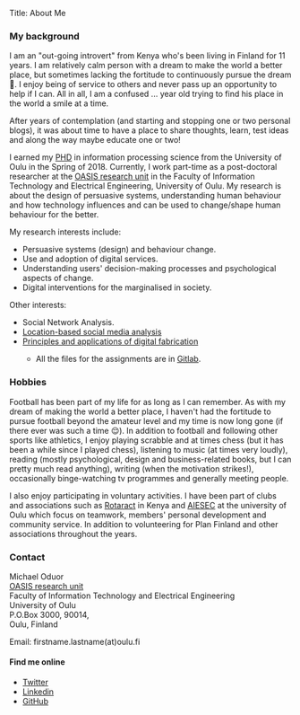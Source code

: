 Title: About Me


<!--![Photograph](../images/MichaelOduor.jpg) -->


### My background

I am an "out-going introvert" from Kenya who's been living in Finland for 11 years. I am relatively calm person with a dream to make the world a better place, but sometimes lacking the fortitude to continuously pursue the dream 🙂. I enjoy being of service to others and  never pass up an opportunity to help if I can. All in all, I am a confused ... year old trying to find his place in the world a smile at a time. 

After years of contemplation (and starting and stopping one or two personal blogs), it was about time to have a place to share thoughts, learn, test ideas and along the way maybe educate one or two! 

I earned my <a href= "http://jultika.oulu.fi/Record/isbn978-952-62-1885-4" target="_blank">PHD</a>  in information processing science from the University of Oulu in the Spring of 2018. Currently, I work part-time as a post-doctoral researcher at the <a href= "https://www.oulu.fi/oasis/" target="_blank">OASIS research unit</a> in the Faculty of Information Technology and Electrical Engineering, University of Oulu. My research is about the design of persuasive systems, understanding human behaviour and how technology influences and can be used to change/shape human behaviour for the better. 

My research interests include:
	<ul>
  		<li>Persuasive systems (design) and behaviour change. </li>
  		<li>Use and adoption of digital services. </li>
  		<li>Understanding users' decision-making processes and psychological aspects of change.</li>
  		<li>Digital interventions for the marginalised in society.</li>
	</ul> 
	 
Other interests:
<ul>
	<li>Social Network Analysis.</li>
	<li><a href= "https://suboulu.wordpress.com" target="_blank">Location-based social media analysis</a></li>
	<li><a href= "http://fabacademy.org/2019/labs/oulu/students/michael-oduor/" target="_blank">Principles and applications of digital fabrication</a></li>
		<ul><li>All the files for the assignments are in <a href= "https://gitlab.fabcloud.org/academany/fabacademy/2019/labs/oulu/students/michael-oduor" target="_blank">Gitlab</a>.</li>
		</ul>
</ul>

 
### Hobbies

Football has been part of my life for as long as I can remember. As with my dream of making the world a better place, I haven't had the fortitude to pursue football beyond the amateur level and my time is now long gone (if there ever was such a time 😌). In addition to football and following other sports like athletics, I enjoy playing scrabble and at times chess (but it has been a while since I played chess), listening to music (at times very loudly), reading (mostly psychological, design and business-related books, but I can pretty much read anything), writing (when the motivation strikes!), occasionally binge-watching tv programmes and generally meeting people.

I also enjoy participating in voluntary activities. I have been part of clubs and associations such as <a href= "https://en.m.wikipedia.org/wiki/Rotaract" target="_blank">Rotaract</a> in Kenya and <a href= "https://aiesec.org" target="_blank">AIESEC</a> at the university of Oulu which focus on teamwork, members' personal development and community service. In addition to volunteering for Plan Finland and other associations throughout the years.

### Contact

Michael Oduor  
<a href= "https://www.oulu.fi/oasis/" target="_blank">OASIS research unit</a>  
Faculty of Information Technology and Electrical Engineering  
University of Oulu    
P.O.Box 3000, 90014,    
Oulu, Finland 

Email: firstname.lastname(at)oulu.fi

#### Find me online

<ul class="list-group social">
	<li class="list-group-item"><a href="https://twitter.com/oduorm"><i class="fa fa-twitter-square fa-lg"></i> Twitter</a></li>
    <li class="list-group-item"><a href="https://www.linkedin.com/in/michaeloduor/"><i class="fa fa-linkedin-square fa-lg"></i> Linkedin</a></li>
    <li class="list-group-item"><a href="https://github.com/Modago"><i class="fa fa-github-square fa-lg"></i> GitHub</a></li>
</ul>
    
   
